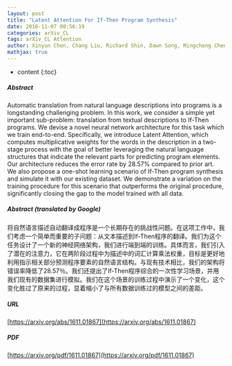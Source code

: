 ```yaml
---
layout: post
title: "Latent Attention For If-Then Program Synthesis"
date: 2016-11-07 00:56:19
categories: arXiv_CL
tags: arXiv_CL Attention
author: Xinyun Chen, Chang Liu, Richard Shin, Dawn Song, Mingcheng Chen
mathjax: true
---
```


* content
{:toc}

##### Abstract
Automatic translation from natural language descriptions into programs is a longstanding challenging problem. In this work, we consider a simple yet important sub-problem: translation from textual descriptions to If-Then programs. We devise a novel neural network architecture for this task which we train end-to-end. Specifically, we introduce Latent Attention, which computes multiplicative weights for the words in the description in a two-stage process with the goal of better leveraging the natural language structures that indicate the relevant parts for predicting program elements. Our architecture reduces the error rate by 28.57% compared to prior art. We also propose a one-shot learning scenario of If-Then program synthesis and simulate it with our existing dataset. We demonstrate a variation on the training procedure for this scenario that outperforms the original procedure, significantly closing the gap to the model trained with all data.

##### Abstract (translated by Google)
将自然语言描述自动翻译成程序是一个长期存在的挑战性问题。在这项工作中，我们考虑一个简单而重要的子问题：从文本描述到If-Then程序的翻译。我们为这个任务设计了一个新的神经网络架构，我们进行端到端的训练。具体而言，我们引入了潜在的注意力，它在两阶段过程中为描述中的词汇计算乘法权重，目标是更好地利用指示相关部分预测程序要素的自然语言结构。与现有技术相比，我们的架构将错误率降低了28.57％。我们还提出了If-Then程序综合的一次性学习场景，并用我们现有的数据集进行模拟。我们在这个场景的训练过程中演示了一个变化，这个变化胜过了原来的过程，显着缩小了与所有数据训练过的模型之间的差距。

##### URL
[https://arxiv.org/abs/1611.01867](https://arxiv.org/abs/1611.01867)

##### PDF
[https://arxiv.org/pdf/1611.01867](https://arxiv.org/pdf/1611.01867)

